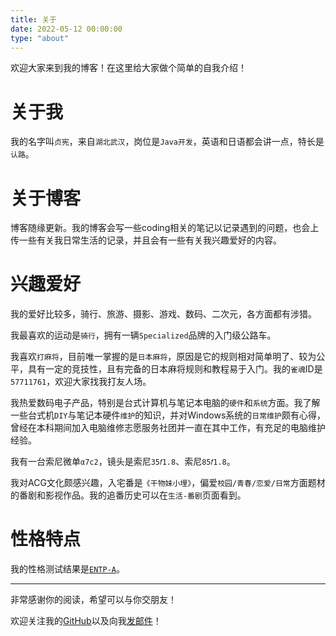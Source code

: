 ```yaml
---
title: 关于
date: 2022-05-12 00:00:00
type: "about"
---
```


欢迎大家来到我的博客！在这里给大家做个简单的自我介绍！

# 关于我
我的名字叫`贞宪`，来自`湖北武汉`，岗位是`Java开发`，英语和日语都会讲一点，特长是`认路`。

# 关于博客
博客随缘更新。我的博客会写一些coding相关的笔记以记录遇到的问题，也会上传一些有关我日常生活的记录，并且会有一些有关我兴趣爱好的内容。

# 兴趣爱好
我的爱好比较多，骑行、旅游、摄影、游戏、数码、二次元，各方面都有涉猎。

我最喜欢的运动是`骑行`，拥有一辆`Specialized`品牌的入门级公路车。

我喜欢`打麻将`，目前唯一掌握的是`日本麻将`，原因是它的规则相对简单明了、较为公平，具有一定的竞技性，且有完备的日本麻将规则和教程易于入门。我的`雀魂`ID是`57711761`，欢迎大家找我打友人场。

我热爱数码电子产品，特别是台式计算机与笔记本电脑的`硬件`和`系统`方面。我了解一些台式机`DIY`与笔记本硬件`维护`的知识，并对Windows系统的`日常维护`颇有心得，曾经在本科期间加入电脑维修志愿服务社团并一直在其中工作，有充足的电脑维护经验。

我有一台索尼微单`α7c2`，镜头是索尼`35𝑓1.8`、索尼`85𝑓1.8`。

我对ACG文化颇感兴趣，入宅番是`《干物妹小埋》`，偏爱`校园/青春/恋爱/日常`方面题材的番剧和影视作品。我的追番历史可以在`生活-番剧`页面看到。

# 性格特点
我的性格测试结果是[`ENTP-A`](https://www.16personalities.com/entp-personality)。

---
非常感谢你的阅读，希望可以与你交朋友！

欢迎关注我的[GitHub](https://github.com/Xe-Persistent)以及向我[发邮件](mailto:474663082@qq.com)！